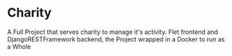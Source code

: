 # Charity
A Full Project that serves charity to manage it's activity. Flet frontend and DjangoRESTFramework backend, the Project wrapped in a Docker to run as a Whole

